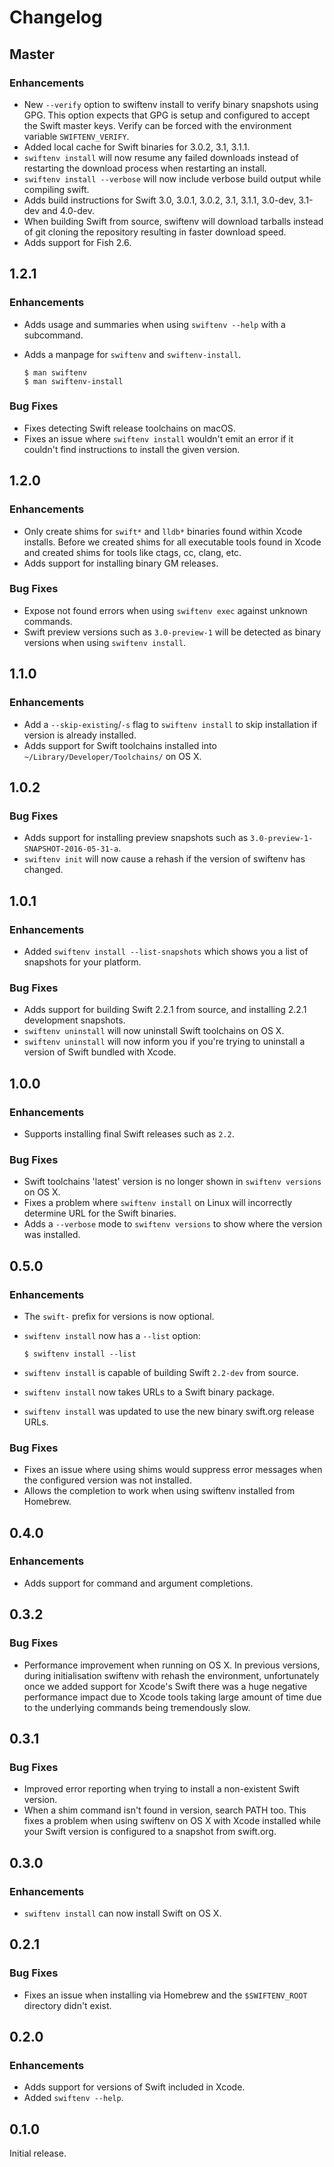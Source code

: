 # Changelog

## Master

### Enhancements

- New `--verify` option to swiftenv install to verify binary snapshots using
  GPG. This option expects that GPG is setup and configured to accept the Swift
  master keys. Verify can be forced with the environment variable
  `SWIFTENV_VERIFY`.
- Added local cache for Swift binaries for 3.0.2, 3.1, 3.1.1.
- `swiftenv install` will now resume any failed downloads instead of restarting
  the download process when restarting an install.
- `swiftenv install --verbose` will now include verbose build output while
  compiling swift.
- Adds build instructions for Swift 3.0, 3.0.1, 3.0.2, 3.1, 3.1.1, 3.0-dev,
  3.1-dev and 4.0-dev.
- When building Swift from source, swiftenv will download tarballs instead of
  git cloning the repository resulting in faster download speed.
- Adds support for Fish 2.6.

## 1.2.1

### Enhancements

- Adds usage and summaries when using `swiftenv --help` with a subcommand.
- Adds a manpage for `swiftenv` and `swiftenv-install`.

  ```shell
  $ man swiftenv
  $ man swiftenv-install
  ```

### Bug Fixes

- Fixes detecting Swift release toolchains on macOS.
- Fixes an issue where `swiftenv install` wouldn't emit an error if it
  couldn't find instructions to install the given version.


## 1.2.0

### Enhancements

- Only create shims for `swift*` and `lldb*` binaries found within Xcode
  installs. Before we created shims for all executable tools found in Xcode
  and created shims for tools like ctags, cc, clang, etc.
- Adds support for installing binary GM releases.

### Bug Fixes

- Expose not found errors when using `swiftenv exec` against unknown commands.
- Swift preview versions such as `3.0-preview-1` will be detected as binary
  versions when using `swiftenv install`.


## 1.1.0

### Enhancements

- Add a `--skip-existing`/`-s` flag to `swiftenv install` to skip installation
  if version is already installed.
- Adds support for Swift toolchains installed into
  `~/Library/Developer/Toolchains/` on OS X.


## 1.0.2

### Bug Fixes

- Adds support for installing preview snapshots such as
  `3.0-preview-1-SNAPSHOT-2016-05-31-a`.
- `swiftenv init` will now cause a rehash if the version of swiftenv has
  changed.


## 1.0.1

### Enhancements

- Added `swiftenv install --list-snapshots` which shows you a list of
  snapshots for your platform.

### Bug Fixes

- Adds support for building Swift 2.2.1 from source, and installing 2.2.1
  development snapshots.
- `swiftenv uninstall` will now uninstall Swift toolchains on OS X.
- `swiftenv uninstall` will now inform you if you're trying to uninstall
  a version of Swift bundled with Xcode.


## 1.0.0

### Enhancements

- Supports installing final Swift releases such as `2.2`.

### Bug Fixes

- Swift toolchains 'latest' version is no longer shown in `swiftenv versions`
  on OS X.
- Fixes a problem where `swiftenv install` on Linux will incorrectly
  determine URL for the Swift binaries.
- Adds a `--verbose` mode to `swiftenv versions` to show where the version was
  installed.


## 0.5.0

### Enhancements

- The `swift-` prefix for versions is now optional.
- `swiftenv install` now has a `--list` option:

    ```shell
    $ swiftenv install --list
    ```

- `swiftenv install` is capable of building Swift `2.2-dev` from source.
- `swiftenv install` now takes URLs to a Swift binary package.
- `swiftenv install` was updated to use the new binary swift.org release URLs.

### Bug Fixes

- Fixes an issue where using shims would suppress error messages when the
  configured version was not installed.
- Allows the completion to work when using swiftenv installed from Homebrew.

## 0.4.0

### Enhancements

- Adds support for command and argument completions.

## 0.3.2

### Bug Fixes

- Performance improvement when running on OS X. In previous versions, during
  initialisation swiftenv with rehash the environment, unfortunately once we
  added support for Xcode's Swift there was a huge negative performance impact
  due to Xcode tools taking large amount of time due to the underlying commands
  being tremendously slow.

## 0.3.1

### Bug Fixes

- Improved error reporting when trying to install a non-existent Swift version.
- When a shim command isn't found in version, search PATH too. This fixes a
  problem when using swiftenv on OS X with Xcode installed while your Swift
  version is configured to a snapshot from swift.org.

## 0.3.0

### Enhancements

- `swiftenv install` can now install Swift on OS X.

## 0.2.1

### Bug Fixes

* Fixes an issue when installing via Homebrew and the `$SWIFTENV_ROOT`
  directory didn't exist.

## 0.2.0

### Enhancements

* Adds support for versions of Swift included in Xcode.
* Added `swiftenv --help`.

## 0.1.0

Initial release.

